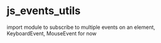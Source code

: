 # js_events_utils
import module to subscribe to multiple events on an element, KeyboardEvent, MouseEvent for now
